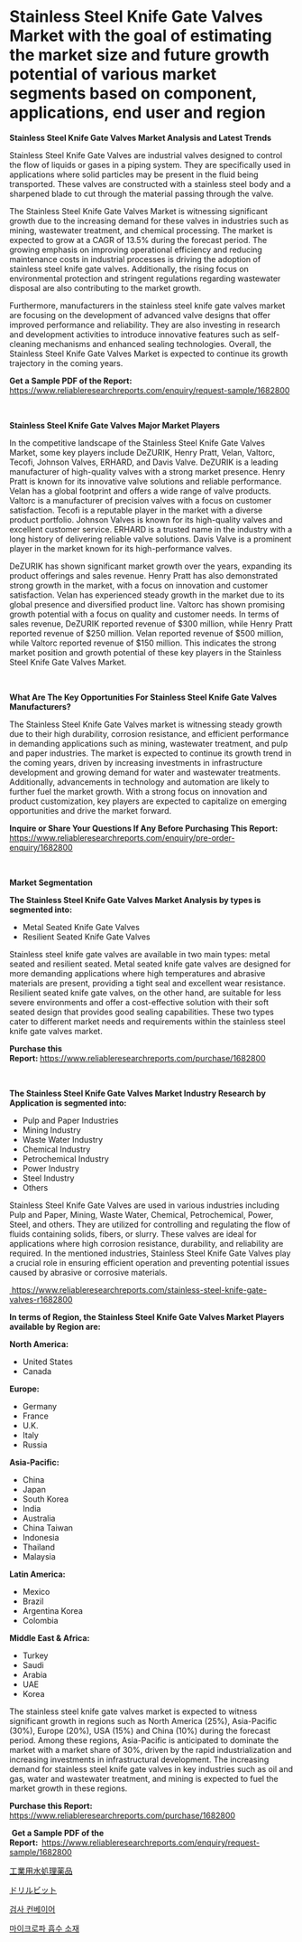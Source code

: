 <p><h1>Stainless Steel Knife Gate Valves Market with the goal of estimating the market size and future growth potential of various market segments based on component, applications, end user and region</h1></p><p><strong>Stainless Steel Knife Gate Valves Market Analysis and Latest Trends</strong></p>
<p><p>Stainless Steel Knife Gate Valves are industrial valves designed to control the flow of liquids or gases in a piping system. They are specifically used in applications where solid particles may be present in the fluid being transported. These valves are constructed with a stainless steel body and a sharpened blade to cut through the material passing through the valve.</p><p>The Stainless Steel Knife Gate Valves Market is witnessing significant growth due to the increasing demand for these valves in industries such as mining, wastewater treatment, and chemical processing. The market is expected to grow at a CAGR of 13.5% during the forecast period. The growing emphasis on improving operational efficiency and reducing maintenance costs in industrial processes is driving the adoption of stainless steel knife gate valves. Additionally, the rising focus on environmental protection and stringent regulations regarding wastewater disposal are also contributing to the market growth.</p><p>Furthermore, manufacturers in the stainless steel knife gate valves market are focusing on the development of advanced valve designs that offer improved performance and reliability. They are also investing in research and development activities to introduce innovative features such as self-cleaning mechanisms and enhanced sealing technologies. Overall, the Stainless Steel Knife Gate Valves Market is expected to continue its growth trajectory in the coming years.</p></p>
<p><strong>Get a Sample PDF of the Report:&nbsp;</strong> <a href="https://www.reliableresearchreports.com/enquiry/request-sample/1682800">https://www.reliableresearchreports.com/enquiry/request-sample/1682800</a></p>
<p>&nbsp;</p>
<p><strong>Stainless Steel Knife Gate Valves Major Market Players</strong></p>
<p><p>In the competitive landscape of the Stainless Steel Knife Gate Valves Market, some key players include DeZURIK, Henry Pratt, Velan, Valtorc, Tecofi, Johnson Valves, ERHARD, and Davis Valve. DeZURIK is a leading manufacturer of high-quality valves with a strong market presence. Henry Pratt is known for its innovative valve solutions and reliable performance. Velan has a global footprint and offers a wide range of valve products. Valtorc is a manufacturer of precision valves with a focus on customer satisfaction. Tecofi is a reputable player in the market with a diverse product portfolio. Johnson Valves is known for its high-quality valves and excellent customer service. ERHARD is a trusted name in the industry with a long history of delivering reliable valve solutions. Davis Valve is a prominent player in the market known for its high-performance valves.</p><p>DeZURIK has shown significant market growth over the years, expanding its product offerings and sales revenue. Henry Pratt has also demonstrated strong growth in the market, with a focus on innovation and customer satisfaction. Velan has experienced steady growth in the market due to its global presence and diversified product line. Valtorc has shown promising growth potential with a focus on quality and customer needs. In terms of sales revenue, DeZURIK reported revenue of $300 million, while Henry Pratt reported revenue of $250 million. Velan reported revenue of $500 million, while Valtorc reported revenue of $150 million. This indicates the strong market position and growth potential of these key players in the Stainless Steel Knife Gate Valves Market.</p></p>
<p>&nbsp;</p>
<p><strong>What Are The Key Opportunities For Stainless Steel Knife Gate Valves Manufacturers?</strong></p>
<p><p>The Stainless Steel Knife Gate Valves market is witnessing steady growth due to their high durability, corrosion resistance, and efficient performance in demanding applications such as mining, wastewater treatment, and pulp and paper industries. The market is expected to continue its growth trend in the coming years, driven by increasing investments in infrastructure development and growing demand for water and wastewater treatments. Additionally, advancements in technology and automation are likely to further fuel the market growth. With a strong focus on innovation and product customization, key players are expected to capitalize on emerging opportunities and drive the market forward.</p></p>
<p><strong>Inquire or Share Your Questions If Any Before Purchasing This Report:</strong> <a href="https://www.reliableresearchreports.com/enquiry/pre-order-enquiry/1682800">https://www.reliableresearchreports.com/enquiry/pre-order-enquiry/1682800</a></p>
<p>&nbsp;</p>
<p><strong>Market Segmentation</strong></p>
<p><strong>The Stainless Steel Knife Gate Valves Market Analysis by types is segmented into:</strong></p>
<p><ul><li>Metal Seated Knife Gate Valves</li><li>Resilient Seated Knife Gate Valves</li></ul></p>
<p><p>Stainless steel knife gate valves are available in two main types: metal seated and resilient seated. Metal seated knife gate valves are designed for more demanding applications where high temperatures and abrasive materials are present, providing a tight seal and excellent wear resistance. Resilient seated knife gate valves, on the other hand, are suitable for less severe environments and offer a cost-effective solution with their soft seated design that provides good sealing capabilities. These two types cater to different market needs and requirements within the stainless steel knife gate valves market.</p></p>
<p><strong>Purchase this Report:&nbsp;</strong><a href="https://www.reliableresearchreports.com/purchase/1682800">https://www.reliableresearchreports.com/purchase/1682800</a></p>
<p>&nbsp;</p>
<p><strong>The Stainless Steel Knife Gate Valves Market Industry Research by Application is segmented into:</strong></p>
<p><ul><li>Pulp and Paper Industries</li><li>Mining Industry</li><li>Waste Water Industry</li><li>Chemical Industry</li><li>Petrochemical Industry</li><li>Power Industry</li><li>Steel Industry</li><li>Others</li></ul></p>
<p><p>Stainless Steel Knife Gate Valves are used in various industries including Pulp and Paper, Mining, Waste Water, Chemical, Petrochemical, Power, Steel, and others. They are utilized for controlling and regulating the flow of fluids containing solids, fibers, or slurry. These valves are ideal for applications where high corrosion resistance, durability, and reliability are required. In the mentioned industries, Stainless Steel Knife Gate Valves play a crucial role in ensuring efficient operation and preventing potential issues caused by abrasive or corrosive materials.</p></p>
<p><a href="https://www.reliableresearchreports.com/stainless-steel-knife-gate-valves-r1682800">&nbsp;https://www.reliableresearchreports.com/stainless-steel-knife-gate-valves-r1682800</a></p>
<p><strong>In terms of Region, the Stainless Steel Knife Gate Valves Market Players available by Region are:</strong></p>
<p>
    <p> <strong> North America: </strong>
        <ul>
            <li>United States</li>
            <li>Canada</li>
        </ul>
        </p> 
    <p> <strong> Europe: </strong>
        <ul>
            <li>Germany</li>
            <li>France</li>
            <li>U.K.</li>
            <li>Italy</li>
            <li>Russia</li>
        </ul>
        </p> 
    <p> <strong> Asia-Pacific: </strong>
        <ul>
            <li>China</li>
            <li>Japan</li>
            <li>South Korea</li>
            <li>India</li>
            <li>Australia</li>
            <li>China Taiwan</li>
            <li>Indonesia</li>
            <li>Thailand</li>
            <li>Malaysia</li>
        </ul>
        </p> 
    <p> <strong> Latin America: </strong>
        <ul>
            <li>Mexico</li>
            <li>Brazil</li>
            <li>Argentina Korea</li>
            <li>Colombia</li>
        </ul>
        </p> 
    <p> <strong> Middle East & Africa: </strong>
        <ul>
            <li>Turkey</li>
            <li>Saudi</li>
            <li>Arabia</li>
            <li>UAE</li>
            <li>Korea</li>
        </ul>
    </p>
    </p>
<p><p>The stainless steel knife gate valves market is expected to witness significant growth in regions such as North America (25%), Asia-Pacific (30%), Europe (20%), USA (15%) and China (10%) during the forecast period. Among these regions, Asia-Pacific is anticipated to dominate the market with a market share of 30%, driven by the rapid industrialization and increasing investments in infrastructural development. The increasing demand for stainless steel knife gate valves in key industries such as oil and gas, water and wastewater treatment, and mining is expected to fuel the market growth in these regions.</p></p>
<p><strong>Purchase this Report: </strong><a href="https://www.reliableresearchreports.com/purchase/1682800">https://www.reliableresearchreports.com/purchase/1682800</a></p>
<p>&nbsp;<strong>Get a Sample PDF of the Report:&nbsp;&nbsp;</strong><a href="https://www.reliableresearchreports.com/enquiry/request-sample/1682800">https://www.reliableresearchreports.com/enquiry/request-sample/1682800</a></p>
<p><strong></strong></p>
<p><p><a href="https://medium.com/@rocklobster885/%E5%B7%A5%E6%A5%AD%E7%94%A8%E6%B0%B4%E5%87%A6%E7%90%86%E5%8C%96%E5%AD%A6%E8%96%AC%E5%93%81%E5%B8%82%E5%A0%B4%E3%81%AE%E3%82%A4%E3%83%B3%E3%82%B5%E3%82%A4%E3%83%88-%E5%B8%82%E5%A0%B4%E5%8B%95%E5%90%91-%E6%88%90%E9%95%B7-2031%E5%B9%B4%E3%81%BE%E3%81%A7%E3%81%AE%E4%BA%88%E6%B8%AC-18be234a5202">工業用水処理薬品</a></p><p><a href="https://medium.com/@chloekessler01/%E3%83%89%E3%83%AA%E3%83%AB%E3%83%93%E3%83%83%E3%83%88%E5%B8%82%E5%A0%B4-%E7%AB%B6%E4%BA%89%E5%88%86%E6%9E%90-%E5%B8%82%E5%A0%B4%E5%8B%95%E5%90%91-%E3%81%8A%E3%82%88%E3%81%B32031%E5%B9%B4%E3%81%BE%E3%81%A7%E3%81%AE%E4%BA%88%E6%B8%AC-e54d6ec9a1de">ドリルビット</a></p><p><a href="https://medium.com/@achimcoteanu1/%EA%B2%80%EC%82%AC-%EC%BB%A8%EB%B2%A0%EC%9D%B4%EC%96%B4-%EC%8B%9C%EC%9E%A5-%EB%B3%B4%EA%B3%A0%EC%84%9C%EB%8A%94-%EC%8B%9C%EC%9E%A5%EC%9D%98-%EC%B5%9C%EC%8B%A0-%ED%8A%B8%EB%A0%8C%EB%93%9C%EC%99%80-%EC%84%B1%EC%9E%A5-%EA%B8%B0%ED%9A%8C%EB%A5%BC-%EB%B0%9D%ED%98%80-%EC%A4%8D%EB%8B%88%EB%8B%A4-347bbda6671f">검사 컨베이어</a></p><p><a href="https://medium.com/@ralphyjames/%EB%A7%88%EC%9D%B4%ED%81%AC%EB%A1%9C%ED%8C%8C-%ED%9D%A1%EC%88%98-%EC%86%8C%EC%9E%AC-%EC%8B%9C%EC%9E%A5-%EC%A0%84%EB%A7%9D-%EC%82%B0%EC%97%85-%EA%B0%9C%EC%9A%94-%EB%B0%8F-%EC%98%88%EC%B8%A1-2024%EB%85%84%EB%B6%80%ED%84%B0-2031%EB%85%84%EA%B9%8C%EC%A7%80-03d58388d03a">마이크로파 흡수 소재</a></p></p>